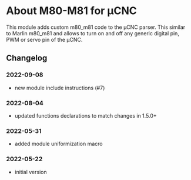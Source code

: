 # About M80-M81 for µCNC

This module adds custom m80_m81 code to the µCNC parser. This similar to Marlin m80_m81 and allows to turn on and off any generic digital pin, PWM or servo pin of the µCNC.

## Changelog

### 2022-09-08

- new module include instructions (#7)

### 2022-08-04

- updated functions declarations to match changes in 1.5.0+

### 2022-05-31

- added module uniformization macro

### 2022-05-22

- initial version
